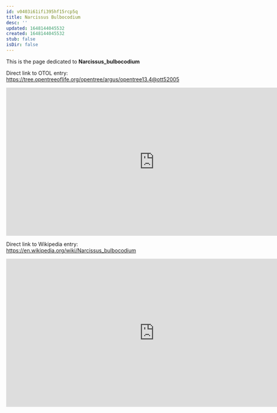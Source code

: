```yaml
---
id: v0403i61ifi395hf15rcp5q
title: Narcissus Bulbocodium
desc: ''
updated: 1648144045532
created: 1648144045532
stub: false
isDir: false
---
```

This is the page dedicated to **Narcissus_bulbocodium**


Direct link to OTOL entry: https://tree.opentreeoflife.org/opentree/argus/opentree13.4@ott52005



<html>
    <body>
    <iframe src="https://tree.opentreeoflife.org/opentree/argus/opentree13.4@ott52005"
    width="800" height="400" frameborder="0" allowfullscreen> </iframe>
    </body>
</html>
    


Direct link to Wikipedia entry: https://en.wikipedia.org/wiki/Narcissus_bulbocodium



<html>
    <body>
    <iframe src="https://en.wikipedia.org/wiki/Narcissus_bulbocodium"
    width="800" height="400" frameborder="0" allowfullscreen> </iframe>
    </body>
</html>
    
